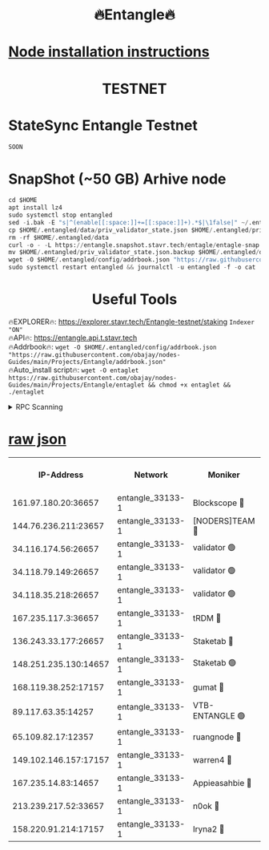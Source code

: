 <h1 align="center"> 🔥Entangle🔥</h1>

[Node installation instructions](https://github.com/obajay/nodes-Guides/tree/main/Projects/Entangle)
=

<h1 align="center"> TESTNET</h1>

# StateSync Entangle Testnet
```python
SOON
```
# SnapShot (~50 GB) Arhive node
```python
cd $HOME
apt install lz4
sudo systemctl stop entangled
sed -i.bak -E "s|^(enable[[:space:]]+=[[:space:]]+).*$|\1false|" ~/.entangled/config/config.toml
cp $HOME/.entangled/data/priv_validator_state.json $HOME/.entangled/priv_validator_state.json.backup
rm -rf $HOME/.entangled/data
curl -o - -L https://entangle.snapshot.stavr.tech/entagle/entagle-snap.tar.lz4 | lz4 -c -d - | tar -x -C $HOME/.entangled --strip-components 2
mv $HOME/.entangled/priv_validator_state.json.backup $HOME/.entangled/data/priv_validator_state.json
wget -O $HOME/.entangled/config/addrbook.json "https://raw.githubusercontent.com/obajay/nodes-Guides/main/Projects/Entangle/addrbook.json"
sudo systemctl restart entangled && journalctl -u entangled -f -o cat
```
 <h1 align="center"> Useful Tools</h1>
 
🔥EXPLORER🔥: https://explorer.stavr.tech/Entangle-testnet/staking        `Indexer "ON"` \
🔥API🔥:      https://entangle.api.t.stavr.tech \
🔥Addrbook🔥: ```wget -O $HOME/.entangled/config/addrbook.json "https://raw.githubusercontent.com/obajay/nodes-Guides/main/Projects/Entangle/addrbook.json"``` \
🔥Auto_install script🔥:  `wget -O entaglet https://raw.githubusercontent.com/obajay/nodes-Guides/main/Projects/Entangle/entaglet && chmod +x entaglet && ./entaglet`


<details>
<summary>RPC Scanning</summary>

<h2 align="center"> We scan nodes in real time every 4 hours. And we provide the final result of RPC endpoints.
We cannot influence the operation of these nodes in any way. </h2>


```python
If Voting Power is higher than 0 --> then the Node is a validator of the network and may be subject to attack and be a potential threat to the chain.
```
```python
We marked such validators with a red symbol
```

</details>

[raw json](https://rpc-check.entangt.stavr.tech/entangt/rpc-entangt-result.json)
=


<table><tr><th>IP-Address</th><th>Network</th><th>Moniker</th><th>Latest Block Height</th><th>Earliest Block Height</th><th>Catching Up</th><th>Tx Index</th><th>Voting Power</th><th>Scan Time</th></tr><tr><td>161.97.180.20:36657</td><td>entangle_33133-1</td><td>Blockscope 🔴</td><td>1903166</td><td>1</td><td>False</td><td>off</td><td>279410915208980</td><td>2024-01-29T01:26:20.383606138UTC</td></tr><tr><td>144.76.236.211:23657</td><td>entangle_33133-1</td><td>[NODERS]TEAM 🔴</td><td>1903168</td><td>1</td><td>False</td><td>off</td><td>27051443670028437</td><td>2024-01-29T01:26:32.418420356UTC</td></tr><tr><td>34.116.174.56:26657</td><td>entangle_33133-1</td><td>validator 🟢</td><td>1903169</td><td>1</td><td>False</td><td>on</td><td>0</td><td>2024-01-29T01:26:39.313539940UTC</td></tr><tr><td>34.118.79.149:26657</td><td>entangle_33133-1</td><td>validator 🟢</td><td>1903169</td><td>1</td><td>False</td><td>on</td><td>0</td><td>2024-01-29T01:26:42.068767335UTC</td></tr><tr><td>34.118.35.218:26657</td><td>entangle_33133-1</td><td>validator 🟢</td><td>1903170</td><td>1</td><td>False</td><td>on</td><td>0</td><td>2024-01-29T01:26:43.253968116UTC</td></tr><tr><td>167.235.117.3:36657</td><td>entangle_33133-1</td><td>tRDM 🔴</td><td>1903170</td><td>1</td><td>False</td><td>on</td><td>159967305273274</td><td>2024-01-29T01:26:43.666047767UTC</td></tr><tr><td>136.243.33.177:26657</td><td>entangle_33133-1</td><td>Staketab 🔴</td><td>1903168</td><td>660001</td><td>False</td><td>on</td><td>122601484024529</td><td>2024-01-29T01:26:34.767066573UTC</td></tr><tr><td>148.251.235.130:14657</td><td>entangle_33133-1</td><td>Staketab 🟢</td><td>1903166</td><td>660801</td><td>False</td><td>on</td><td>0</td><td>2024-01-29T01:26:20.024230984UTC</td></tr><tr><td>168.119.38.252:17157</td><td>entangle_33133-1</td><td>gumat 🔴</td><td>1903167</td><td>962001</td><td>False</td><td>on</td><td>322781416766954</td><td>2024-01-29T01:26:25.096377126UTC</td></tr><tr><td>89.117.63.35:14257</td><td>entangle_33133-1</td><td>VTB-ENTANGLE 🟢</td><td>1903168</td><td>1162001</td><td>False</td><td>off</td><td>0</td><td>2024-01-29T01:26:31.663752962UTC</td></tr><tr><td>65.109.82.17:12357</td><td>entangle_33133-1</td><td>ruangnode 🔴</td><td>1903166</td><td>1312001</td><td>False</td><td>off</td><td>453296910238014</td><td>2024-01-29T01:26:20.741018053UTC</td></tr><tr><td>149.102.146.157:17157</td><td>entangle_33133-1</td><td>warren4 🔴</td><td>1903168</td><td>1436001</td><td>False</td><td>on</td><td>485149827788380</td><td>2024-01-29T01:26:32.087122012UTC</td></tr><tr><td>167.235.14.83:14657</td><td>entangle_33133-1</td><td>Appieasahbie 🔴</td><td>1903170</td><td>1716001</td><td>False</td><td>on</td><td>43682059378970096</td><td>2024-01-29T01:26:42.684461331UTC</td></tr><tr><td>213.239.217.52:33657</td><td>entangle_33133-1</td><td>n0ok 🔴</td><td>1903169</td><td>1803169</td><td>False</td><td>off</td><td>46574725354368111</td><td>2024-01-29T01:26:39.605678983UTC</td></tr><tr><td>158.220.91.214:17157</td><td>entangle_33133-1</td><td>Iryna2 🔴</td><td>1903170</td><td>1822001</td><td>False</td><td>on</td><td>299504546079595</td><td>2024-01-29T01:26:42.453915182UTC</td></tr></table>
